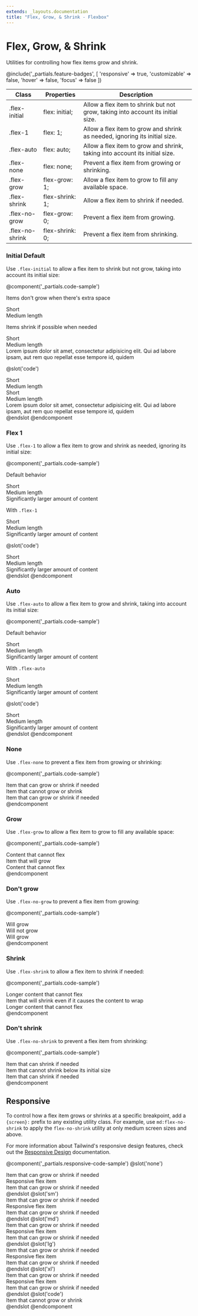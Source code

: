 ```yaml
---
extends: _layouts.documentation
title: "Flex, Grow, & Shrink - Flexbox"
---
```


# Flex, Grow, & Shrink

<div class="text-xl text-slate-light mb-4">
    Utilities for controlling how flex items grow and shrink.
</div>

@include('_partials.feature-badges', [
    'responsive' => true,
    'customizable' => false,
    'hover' => false,
    'focus' => false
])

<div class="border-t border-grey-lighter">
    <table class="w-full text-left" style="border-collapse: collapse;">
        <thead>
          <tr>
              <th class="text-sm font-semibold text-grey-darker p-2 bg-grey-lightest">Class</th>
              <th class="text-sm font-semibold text-grey-darker p-2 bg-grey-lightest">Properties</th>
              <th class="text-sm font-semibold text-grey-darker p-2 bg-grey-lightest">Description</th>
          </tr>
        </thead>
        <tbody class="align-baseline">
            <tr>
                <td class="p-2 border-t border-smoke font-mono text-xs text-purple-dark">.flex-initial</td>
                <td class="p-2 border-t border-smoke font-mono text-xs text-blue-dark">flex: initial;</td>
                <td class="p-2 border-t border-smoke text-sm text-grey-darker">Allow a flex item to shrink but not grow, taking into account its initial size.</td>
            </tr>
            <tr>
                <td class="p-2 border-t border-smoke-light font-mono text-xs text-purple-dark">.flex-1</td>
                <td class="p-2 border-t border-smoke-light font-mono text-xs text-blue-dark">flex: 1;</td>
                <td class="p-2 border-t border-smoke-light text-sm text-grey-darker">Allow a flex item to grow and shrink as needed, ignoring its initial size.</td>
            </tr>
            <tr>
                <td class="p-2 border-t border-smoke-light font-mono text-xs text-purple-dark">.flex-auto</td>
                <td class="p-2 border-t border-smoke-light font-mono text-xs text-blue-dark">flex: auto;</td>
                <td class="p-2 border-t border-smoke-light text-sm text-grey-darker">Allow a flex item to grow and shrink, taking into account its initial size.</td>
            </tr>
            <tr>
                <td class="p-2 border-t border-smoke-light font-mono text-xs text-purple-dark">.flex-none</td>
                <td class="p-2 border-t border-smoke-light font-mono text-xs text-blue-dark">flex: none;</td>
                <td class="p-2 border-t border-smoke-light text-sm text-grey-darker">Prevent a flex item from growing or shrinking.</td>
            </tr>
            <tr>
                <td class="p-2 border-t border-smoke-light font-mono text-xs text-purple-dark">.flex-grow</td>
                <td class="p-2 border-t border-smoke-light font-mono text-xs text-blue-dark">flex-grow: 1;</td>
                <td class="p-2 border-t border-smoke-light text-sm text-grey-darker">Allow a flex item to grow to fill any available space.</td>
            </tr>
            <tr>
                <td class="p-2 border-t border-smoke-light font-mono text-xs text-purple-dark">.flex-shrink</td>
                <td class="p-2 border-t border-smoke-light font-mono text-xs text-blue-dark">flex-shrink: 1;</td>
                <td class="p-2 border-t border-smoke-light text-sm text-grey-darker">Allow a flex item to shrink if needed.</td>
            </tr>
            <tr>
                <td class="p-2 border-t border-smoke-light font-mono text-xs text-purple-dark">.flex-no-grow</td>
                <td class="p-2 border-t border-smoke-light font-mono text-xs text-blue-dark">flex-grow: 0;</td>
                <td class="p-2 border-t border-smoke-light text-sm text-grey-darker">Prevent a flex item from growing.</td>
            </tr>
            <tr>
                <td class="p-2 border-t border-smoke-light font-mono text-xs text-purple-dark">.flex-no-shrink</td>
                <td class="p-2 border-t border-smoke-light font-mono text-xs text-blue-dark">flex-shrink: 0;</td>
                <td class="p-2 border-t border-smoke-light text-sm text-grey-darker">Prevent a flex item from shrinking.</td>
            </tr>
        </tbody>
    </table>
</div>

### Initial <span class="ml-2 font-semibold text-slate-light text-sm uppercase tracking-wide">Default</span>

Use `.flex-initial` to allow a flex item to shrink but not grow, taking into account its initial size:

@component('_partials.code-sample')
<p class="text-sm text-slate-light mb-1">Items don't grow when there's extra space</p>
<div class="flex bg-smoke-light mb-6">
    <div class="flex-initial text-slate text-center bg-smoke px-4 py-2 m-2">
        Short
    </div>
    <div class="flex-initial text-slate text-center bg-smoke px-4 py-2 m-2">
        Medium length
    </div>
</div>

<p class="text-sm text-slate-light mb-1">Items shrink if possible when needed</p>
<div class="flex bg-smoke-light">
    <div class="flex-initial text-slate text-center bg-smoke px-4 py-2 m-2">
        Short
    </div>
    <div class="flex-initial text-slate text-center bg-smoke px-4 py-2 m-2">
        Medium length
    </div>
    <div class="flex-initial text-slate text-center bg-smoke px-4 py-2 m-2">
        Lorem ipsum dolor sit amet, consectetur adipisicing elit. Qui ad labore ipsam, aut rem quo repellat esse tempore id, quidem
    </div>
</div>

@slot('code')
<div class="flex bg-smoke-light">
    <div class="flex-initial text-slate text-center bg-smoke px-4 py-2 m-2">
        Short
    </div>
    <div class="flex-initial text-slate text-center bg-smoke px-4 py-2 m-2">
        Medium length
    </div>
</div>

<div class="flex bg-smoke-light">
    <div class="flex-initial text-slate text-center bg-smoke px-4 py-2 m-2">
        Short
    </div>
    <div class="flex-initial text-slate text-center bg-smoke px-4 py-2 m-2">
        Medium length
    </div>
    <div class="flex-initial text-slate text-center bg-smoke px-4 py-2 m-2">
        Lorem ipsum dolor sit amet, consectetur adipisicing elit. Qui ad labore ipsam, aut rem quo repellat esse tempore id, quidem
    </div>
</div>
@endslot
@endcomponent

### Flex 1

Use `.flex-1` to allow a flex item to grow and shrink as needed, ignoring its initial size:

@component('_partials.code-sample')
<p class="text-sm text-slate-light mb-1">Default behavior</p>
<div class="flex bg-smoke-light mb-6">
    <div class="text-slate text-center bg-smoke px-4 py-2 m-2">
        Short
    </div>
    <div class="text-slate text-center bg-smoke px-4 py-2 m-2">
        Medium length
    </div>
    <div class="text-slate text-center bg-smoke px-4 py-2 m-2">
        Significantly larger amount of content
    </div>
</div>
<p class="text-sm text-slate-light mb-1">With <code>.flex-1</code></p>
<div class="flex bg-smoke-light">
    <div class="flex-1 text-slate text-center bg-smoke px-4 py-2 m-2">
        Short
    </div>
    <div class="flex-1 text-slate text-center bg-smoke px-4 py-2 m-2">
        Medium length
    </div>
    <div class="flex-1 text-slate text-center bg-smoke px-4 py-2 m-2">
        Significantly larger amount of content
    </div>
</div>

@slot('code')
<div class="flex bg-smoke-light">
    <div class="flex-1 text-slate text-center bg-smoke px-4 py-2 m-2">
        Short
    </div>
    <div class="flex-1 text-slate text-center bg-smoke px-4 py-2 m-2">
        Medium length
    </div>
    <div class="flex-1 text-slate text-center bg-smoke px-4 py-2 m-2">
        Significantly larger amount of content
    </div>
</div>
@endslot
@endcomponent

### Auto

Use `.flex-auto` to allow a flex item to grow and shrink, taking into account its initial size:

@component('_partials.code-sample')
<p class="text-sm text-slate-light mb-1">Default behavior</p>
<div class="flex bg-smoke-light mb-6">
    <div class="text-slate text-center bg-smoke px-4 py-2 m-2">
        Short
    </div>
    <div class="text-slate text-center bg-smoke px-4 py-2 m-2">
        Medium length
    </div>
    <div class="text-slate text-center bg-smoke px-4 py-2 m-2">
        Significantly larger amount of content
    </div>
</div>
<p class="text-sm text-slate-light mb-1">With <code>.flex-auto</code></p>
<div class="flex bg-smoke-light">
    <div class="flex-auto text-slate text-center bg-smoke px-4 py-2 m-2">
        Short
    </div>
    <div class="flex-auto text-slate text-center bg-smoke px-4 py-2 m-2">
        Medium length
    </div>
    <div class="flex-auto text-slate text-center bg-smoke px-4 py-2 m-2">
        Significantly larger amount of content
    </div>
</div>

@slot('code')
<div class="flex bg-smoke-light">
    <div class="flex-auto text-slate text-center bg-smoke px-4 py-2 m-2">
        Short
    </div>
    <div class="flex-auto text-slate text-center bg-smoke px-4 py-2 m-2">
        Medium length
    </div>
    <div class="flex-auto text-slate text-center bg-smoke px-4 py-2 m-2">
        Significantly larger amount of content
    </div>
</div>
@endslot
@endcomponent

### None

Use `.flex-none` to prevent a flex item from growing or shrinking:

@component('_partials.code-sample')
<div class="flex bg-smoke-light">
    <div class="flex-1 text-slate text-center bg-smoke px-4 py-2 m-2">
        Item that can grow or shrink if needed
    </div>
    <div class="flex-none text-slate-dark text-center bg-smoke-dark px-4 py-2 m-2">
        Item that cannot grow or shrink
    </div>
    <div class="flex-1 text-slate text-center bg-smoke px-4 py-2 m-2">
        Item that can grow or shrink if needed
    </div>
</div>
@endcomponent

### Grow

Use `.flex-grow` to allow a flex item to grow to fill any available space:

@component('_partials.code-sample')
<div class="flex bg-smoke-light">
    <div class="flex-none text-slate text-center bg-smoke px-4 py-2 m-2">
        Content that cannot flex
    </div>
    <div class="flex-grow text-slate-dark text-center bg-smoke-dark px-4 py-2 m-2">
        Item that will grow
    </div>
    <div class="flex-none text-slate text-center bg-smoke px-4 py-2 m-2">
        Content that cannot flex
    </div>
</div>
@endcomponent

### Don't grow

Use `.flex-no-grow` to prevent a flex item from growing:

@component('_partials.code-sample')
<div class="flex bg-smoke-light">
    <div class="flex-grow text-slate text-center bg-smoke px-4 py-2 m-2">
        Will grow
    </div>
    <div class="flex-no-grow text-slate-dark text-center bg-smoke-dark px-4 py-2 m-2">
        Will not grow
    </div>
    <div class="flex-grow text-slate text-center bg-smoke px-4 py-2 m-2">
        Will grow
    </div>
</div>
@endcomponent

### Shrink

Use `.flex-shrink` to allow a flex item to shrink if needed:

@component('_partials.code-sample')
<div class="flex bg-smoke-light">
    <div class="flex-none text-slate text-center bg-smoke px-4 py-2 m-2">
        Longer content that cannot flex
    </div>
    <div class="flex-shrink text-slate-dark text-center bg-smoke-dark px-4 py-2 m-2">
        Item that will shrink even if it causes the content to wrap
    </div>
    <div class="flex-none text-slate text-center bg-smoke px-4 py-2 m-2">
        Longer content that cannot flex
    </div>
</div>
@endcomponent

### Don't shrink

Use `.flex-no-shrink` to prevent a flex item from shrinking:

@component('_partials.code-sample')
<div class="flex bg-smoke-light">
    <div class="flex-shrink text-slate text-center bg-smoke px-4 py-2 m-2">
        Item that can shrink if needed
    </div>
    <div class="flex-no-shrink text-slate-dark text-center bg-smoke-dark px-4 py-2 m-2">
        Item that cannot shrink below its initial size
    </div>
    <div class="flex-shrink text-slate text-center bg-smoke px-4 py-2 m-2">
        Item that can shrink if needed
    </div>
</div>
@endcomponent

## Responsive

To control how a flex item grows or shrinks at a specific breakpoint, add a `{screen}:` prefix to any existing utility class. For example, use `md:flex-no-shrink` to apply the `flex-no-shrink` utility at only medium screen sizes and above.

For more information about Tailwind's responsive design features, check out the [Responsive Design](/docs/responsive-design) documentation.

@component('_partials.responsive-code-sample')
@slot('none')
<div class="flex bg-smoke-light">
    <div class="flex-1 text-slate text-center bg-smoke px-4 py-2 m-2">
        Item that can grow or shrink if needed
    </div>
    <div class="flex-none text-slate-dark text-center bg-smoke-dark px-4 py-2 m-2">
        Responsive flex item
    </div>
    <div class="flex-1 text-slate text-center bg-smoke px-4 py-2 m-2">
        Item that can grow or shrink if needed
    </div>
</div>
@endslot
@slot('sm')
<div class="flex bg-smoke-light">
    <div class="flex-1 text-slate text-center bg-smoke px-4 py-2 m-2">
        Item that can grow or shrink if needed
    </div>
    <div class="flex-grow text-slate-dark text-center bg-smoke-dark px-4 py-2 m-2">
        Responsive flex item
    </div>
    <div class="flex-1 text-slate text-center bg-smoke px-4 py-2 m-2">
        Item that can grow or shrink if needed
    </div>
</div>
@endslot
@slot('md')
<div class="flex bg-smoke-light">
    <div class="flex-1 text-slate text-center bg-smoke px-4 py-2 m-2">
        Item that can grow or shrink if needed
    </div>
    <div class="flex-shrink text-slate-dark text-center bg-smoke-dark px-4 py-2 m-2">
        Responsive flex item
    </div>
    <div class="flex-1 text-slate text-center bg-smoke px-4 py-2 m-2">
        Item that can grow or shrink if needed
    </div>
</div>
@endslot
@slot('lg')
<div class="flex bg-smoke-light">
    <div class="flex-1 text-slate text-center bg-smoke px-4 py-2 m-2">
        Item that can grow or shrink if needed
    </div>
    <div class="flex-1 text-slate-dark text-center bg-smoke-dark px-4 py-2 m-2">
        Responsive flex item
    </div>
    <div class="flex-1 text-slate text-center bg-smoke px-4 py-2 m-2">
        Item that can grow or shrink if needed
    </div>
</div>
@endslot
@slot('xl')
<div class="flex bg-smoke-light">
    <div class="flex-1 text-slate text-center bg-smoke px-4 py-2 m-2">
        Item that can grow or shrink if needed
    </div>
    <div class="flex-initial text-slate-dark text-center bg-smoke-dark px-4 py-2 m-2">
        Responsive flex item
    </div>
    <div class="flex-1 text-slate text-center bg-smoke px-4 py-2 m-2">
        Item that can grow or shrink if needed
    </div>
</div>
@endslot
@slot('code')
<div class="flex ...">
    <!-- ... -->
    <div class="none:flex-none sm:flex-grow md:flex-shrink lg:flex-1 xl:flex-auto ...">
        Item that cannot grow or shrink
    </div>
    <!-- ... -->
</div>
@endslot
@endcomponent
